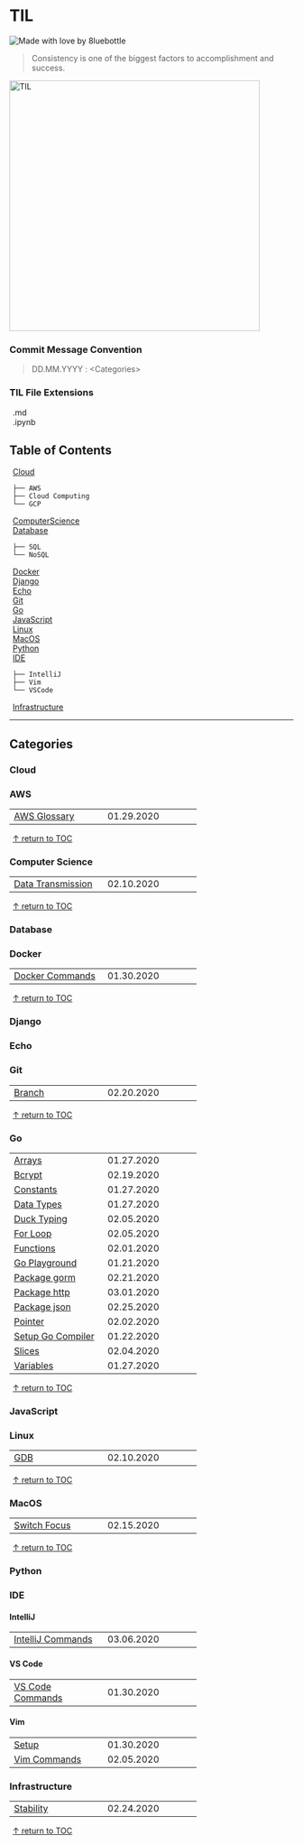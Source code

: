 # TIL
![Made with love by 8luebottle](https://img.shields.io/badge/Made%20with%20%E2%9D%A4%EF%B8%8Fby-%208luebottle%20-blue)  
> Consistency is one of the biggest factors to accomplishment and success. 
<img width="444" alt="TIL" src="https://user-images.githubusercontent.com/48475824/72317542-f9361e80-36dc-11ea-9633-ef6bf88725c7.png">

### Commit Message Convention
> DD.MM.YYYY : \<Categories>

### TIL File Extensions
* .md
* .ipynb

## Table of Contents
* [Cloud](#cloud)
    ```
    ├── AWS
    ├── Cloud Computing
    └── GCP
    ```
* [ComputerScience](#computer-science)
* [Database](#database)
    ```
    ├── SQL
    └── NoSQL
    ```
* [Docker](#docker)
* [Django](#django)
* [Echo](#echo)
* [Git](#git)
* [Go](#go)
* [JavaScript](#javascript)
* [Linux](#linux)
* [MacOS](#macos)
* [Python](#python)
* [IDE](#ide)
    ```
    ├── IntelliJ
    ├── Vim
    └── VSCode
    ```
* [Infrastructure](#infrastructure)


-----------

<style>
    th {display: none;}
    td {width:150px;}
    ul {list-style-type: none; margin-left: -18px;}
</style>

## Categories
### Cloud



### AWS
|                     |            |
|---------------------| :--------- |
|[AWS Glossary](https://github.com/8luebottle/TIL/blob/master/Cloud/AWS/aws_glossary.md)| 01.29.2020 |

* [↑ return to TOC](#return-to-toc)


### Computer Science
|                     |            |
|---------------------| :--------- |
|[Data Transmission](https://github.com/8luebottle/TIL/blob/master/ComputerScience/data_transmission.md#Serial)| 02.10.2020 |

* [↑ return to TOC](#return-to-toc)


### Database


### Docker
|                     |            |
|---------------------| :--------- |
| [Docker Commands](https://github.com/8luebottle/TIL/blob/master/Docker/docker_commands.md) | 01.30.2020 |

* [↑ return to TOC](#return-to-toc)


### Django


### Echo


### Git
|                     |            |
|---------------------| :--------- |
| [Branch](https://github.com/8luebottle/TIL/blob/master/Git/branch.md) | 02.20.2020 |

* [↑ return to TOC](#return-to-toc)


### Go
|                     |            |
|---------------------| :--------- |
| [Arrays](https://github.com/8luebottle/TIL/blob/master/Go/arrays.md)  | 01.27.2020 |
|[Bcrypt](https://github.com/8luebottle/TIL/blob/master/Go/bcrypt.md)|02.19.2020|
| [Constants](https://github.com/8luebottle/TIL/blob/master/Go/constants.md) | 01.27.2020 |
| [Data Types](https://github.com/8luebottle/TIL/blob/master/Go/data_types.md)  | 01.27.2020 |
| [Duck Typing](https://github.com/8luebottle/TIL/blob/master/Go/duck_typing.go)  | 02.05.2020 |
| [For Loop](https://github.com/8luebottle/TIL/blob/master/Go/for_loop.md) | 02.05.2020 |
| [Functions](https://github.com/8luebottle/TIL/blob/master/Go/functions.md) | 02.01.2020 |
| [Go Playground](https://github.com/8luebottle/TIL/blob/master/Go/go_playground.md) | 01.21.2020 |
| [Package gorm](https://github.com/8luebottle/TIL/blob/master/Go/package_gorm.md) | 02.21.2020 |
| [Package http](https://github.com/8luebottle/TIL/blob/master/Go/package_http.md) | 03.01.2020 |
| [Package json](https://github.com/8luebottle/TIL/blob/master/Go/package_json.md) | 02.25.2020 |
| [Pointer](https://github.com/8luebottle/TIL/blob/master/Go/pointer.md) | 02.02.2020 |
| [Setup Go Compiler](https://github.com/8luebottle/TIL/blob/master/Go/setup_go_compiler.md)   | 01.22.2020 |
| [Slices](https://github.com/8luebottle/TIL/blob/master/Go/slices.md)  | 02.04.2020 |
| [Variables](https://github.com/8luebottle/TIL/blob/master/Go/variables.md)  | 01.27.2020 |

* [↑ return to TOC](#return-to-toc)


### JavaScript


### Linux
|                     |            |
|---------------------| :--------- |
|[GDB](https://github.com/8luebottle/TIL/blob/master/Linux/gdb.md)| 02.10.2020 |

* [↑ return to TOC](#return-to-toc)


### MacOS
|                     |            |
|---------------------| :--------- |
|[Switch Focus](https://github.com/8luebottle/TIL/blob/master/MacOS/switch_focus.md)| 02.15.2020 |

* [↑ return to TOC](#return-to-toc)


### Python


### IDE
#### IntelliJ
|                     |            |
|---------------------| :--------- |
|[IntelliJ Commands](https://github.com/8luebottle/TIL/blob/master/IDE/IntelliJ/intellij_commands.md)| 03.06.2020 |

#### VS Code
|                     |            |
|---------------------| :--------- |
|[VS Code Commands](https://github.com/8luebottle/TIL/blob/master/IDE/VSCode/vscode_commands.md)| 01.30.2020 |

#### Vim
|                     |            |
|---------------------| :--------- |
|[Setup](https://github.com/8luebottle/TIL/blob/master/IDE/Vim/setup.md) | 	01.30.2020 |
|[Vim Commands](https://github.com/8luebottle/TIL/blob/master/IDE/Vim/vim_commands.md)| 02.05.2020 |



### Infrastructure
|                     |            |
|---------------------| :--------- |
|[Stability](https://github.com/8luebottle/TIL/blob/master/Infrastructure/stability.md) | 02.24.2020 |

* [↑ return to TOC](#return-to-toc)